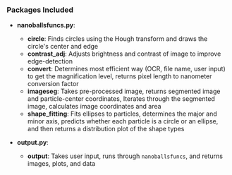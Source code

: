 ### Packages Included
* __nanoballsfuncs.py__:
  * __circle__: Finds circles using the Hough transform and draws the circle's center and edge
  * __contrast_adj__: Adjusts brightness and contrast of image to improve edge-detection 
  * __convert__: Determines most efficient way (OCR, file name, user input) to get the magnification level, returns pixel length to nanometer conversion factor
  * __imageseg__: Takes pre-processed image, returns segmented image and particle-center coordinates, Iterates through the segmented image, calculates image coordinates and area
  * __shape_fitting__: Fits ellipses to particles, determines the major and minor axis, predicts whether each particle is a circle or an ellipse, and then returns a distribution plot of the shape types
  
* __output.py__:
  * __output__: Takes user input, runs through `nanoballsfuncs`, and returns images, plots, and data
